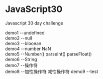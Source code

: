 # JavaScript30
Javascript 30 day challenge

demo1 --undefined  
demo2 --null  
demo3 --blooean   
demo4 --number NaN    
demo5 --Number() parseInt()  parseFloat()  
demo6 --String  
demo7 --操作符  
demo8 --加性操作符 减性操作符
demo9 --test

